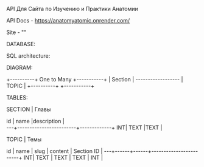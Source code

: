 
API Для Сайта по Изучению и Практики Анатомии

API Docs - https://anatomyatomic.onrender.com/

Site - ""



DATABASE:

SQL architecture:

DIAGRAM:

+----------+    One to Many     +-----------+
| Section  | ------------------ |  TOPIC    |
+----------+                    +-----------+


TABLES:

SECTION | Главы

id | name                   |description  |                                    
---+------------------------+-------------+
INT| TEXT                   |TEXT         |


TOPIC | Темы

id | name | slug | content | Section ID   |
---+------+------+------------------------+
INT| TEXT | TEXT | TEXT    | INT          |
